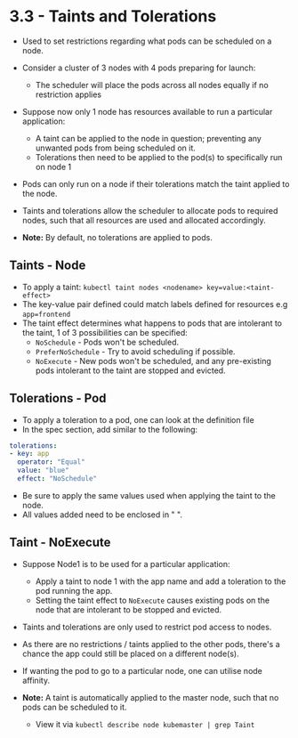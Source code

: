 # 3.3 - Taints and Tolerations

- Used to set restrictions regarding what pods can be scheduled on a node.
- Consider a cluster of 3 nodes with 4 pods preparing for launch:
  - The scheduler will place the pods across all nodes equally if no restriction applies

- Suppose now only 1 node has resources available to run a particular application:
  - A taint can be applied to the node in question; preventing any unwanted pods from being scheduled on it.
  - Tolerations then need to be applied to the pod(s) to specifically run on node 1

- Pods can only run on a node if their tolerations match the taint applied to the node.

- Taints and tolerations allow the scheduler to allocate pods to required nodes, such that all resources are used and allocated accordingly.

- **Note:** By default, no tolerations are applied to pods.

## Taints - Node

- To apply a taint: `kubectl taint nodes <nodename> key=value:<taint-effect>`
- The key-value pair defined could match labels defined for resources e.g `app=frontend`
- The taint effect determines what happens to pods that are intolerant to the taint, 1 of 3 possibilities can be specified:
  - `NoSchedule` - Pods won't be scheduled.
  - `PreferNoSchedule` - Try to avoid scheduling if possible.
  - `NoExecute` - New pods won't be scheduled, and any pre-existing pods intolerant to the taint are stopped and evicted.

## Tolerations - Pod

- To apply a toleration to a pod, one can look at the definition file
- In the spec section, add similar to the following:

```yaml
tolerations:
- key: app
  operator: "Equal"
  value: "blue"
  effect: "NoSchedule"
```

- Be sure to apply the same values used when applying the taint to the node.
- All values added need to be enclosed in " ".

## Taint - NoExecute

- Suppose Node1 is to be used for a particular application:
  - Apply a taint to node 1 with the app name and add a toleration to the pod running the app.
  - Setting the taint effect to `NoExecute` causes existing pods on the node that are intolerant to be stopped and evicted.

- Taints and tolerations are only used to restrict pod access to nodes.
- As there are no restrictions / taints applied to the other pods, there's a chance the app could still be placed on a different node(s).
- If wanting the pod to go to a particular node, one can utilise node affinity.

- **Note:** A taint is automatically applied to the master node, such that no pods can be scheduled to it.
  - View it via `kubectl describe node kubemaster | grep Taint`
